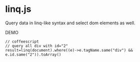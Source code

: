 linq.js
=====
Query data in linq-like syntax and select dom elements as well.

DEMO
```
// coffeescript
// query all div with id="2"
result=linq(document).where((e)->e.tagName.same("div") && e.id.same("2")).toArray()

```



